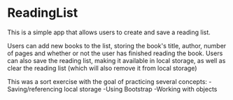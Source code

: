 # ReadingList
This is a simple app that allows users to create and save a reading list.

Users can add new books to the list, storing the book's title, author, number of pages and whether or not the user has finished reading the book. 
Users can also save the reading list, making it available in local storage, as well as clear the reading list (which will also remove it from local storage)

This was a sort exercise with the goal of practicing several concepts:
-Saving/referencing local storage
-Using Bootstrap
-Working with objects

